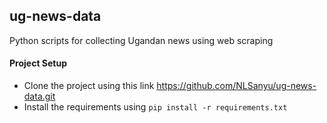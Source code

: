 ## ug-news-data
Python scripts for collecting Ugandan news using web scraping

#### Project Setup
* Clone the project using this link https://github.com/NLSanyu/ug-news-data.git
* Install the requirements using `pip install -r requirements.txt`
